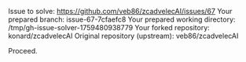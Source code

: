 Issue to solve: https://github.com/veb86/zcadvelecAI/issues/67
Your prepared branch: issue-67-7cfaefc8
Your prepared working directory: /tmp/gh-issue-solver-1759480938779
Your forked repository: konard/zcadvelecAI
Original repository (upstream): veb86/zcadvelecAI

Proceed.